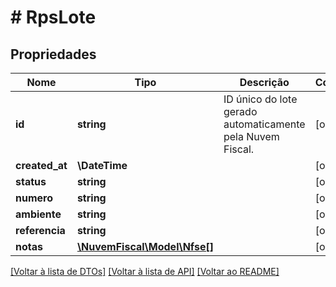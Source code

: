 # # RpsLote

## Propriedades

Nome | Tipo | Descrição | Comentários
------------ | ------------- | ------------- | -------------
**id** | **string** | ID único do lote gerado automaticamente pela Nuvem Fiscal. | [optional]
**created_at** | **\DateTime** |  | [optional]
**status** | **string** |  | [optional]
**numero** | **string** |  | [optional]
**ambiente** | **string** |  | [optional]
**referencia** | **string** |  | [optional]
**notas** | [**\NuvemFiscal\Model\Nfse[]**](Nfse.md) |  | [optional]

[[Voltar à lista de DTOs]](../../README.md#models) [[Voltar à lista de API]](../../README.md#endpoints) [[Voltar ao README]](../../README.md)
